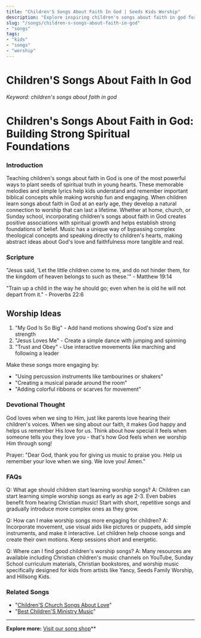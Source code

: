 ```yaml
---
title: "Children'S Songs About Faith In God | Seeds Kids Worship"
description: "Explore inspiring children's songs about faith in god for children's worship and faith development. Biblical music resources for families and ministry."
slug: "/songs/children-s-songs-about-faith-in-god"
- "songs"
tags:
- "kids"
- "songs"
- "worship"
---
```


# Children'S Songs About Faith In God

_Keyword: children's songs about faith in god_

# Children's Songs About Faith in God: Building Strong Spiritual Foundations

### Introduction
Teaching children's songs about faith in God is one of the most powerful ways to plant seeds of spiritual truth in young hearts. These memorable melodies and simple lyrics help kids understand and remember important biblical concepts while making worship fun and engaging. When children learn songs about faith in God at an early age, they develop a natural connection to worship that can last a lifetime. Whether at home, church, or Sunday school, incorporating children's songs about faith in God creates positive associations with spiritual growth and helps establish strong foundations of belief. Music has a unique way of bypassing complex theological concepts and speaking directly to children's hearts, making abstract ideas about God's love and faithfulness more tangible and real.

### Scripture
"Jesus said, 'Let the little children come to me, and do not hinder them, for the kingdom of heaven belongs to such as these.'" - Matthew 19:14

"Train up a child in the way he should go; even when he is old he will not depart from it." - Proverbs 22:6

## Worship Ideas
1. "My God Is So Big" - Add hand motions showing God's size and strength
2. "Jesus Loves Me" - Create a simple dance with jumping and spinning
3. "Trust and Obey" - Use interactive movements like marching and following a leader

Make these songs more engaging by:
- "Using percussion instruments like tambourines or shakers"
- "Creating a musical parade around the room"
- "Adding colorful ribbons or scarves for movement"

### Devotional Thought
God loves when we sing to Him, just like parents love hearing their children's voices. When we sing about our faith, it makes God happy and helps us remember His love for us. Think about how special it feels when someone tells you they love you - that's how God feels when we worship Him through song!

Prayer: "Dear God, thank you for giving us music to praise you. Help us remember your love when we sing. We love you! Amen."

### FAQs

Q: What age should children start learning worship songs?
A: Children can start learning simple worship songs as early as age 2-3. Even babies benefit from hearing Christian music! Start with short, repetitive songs and gradually introduce more complex ones as they grow.

Q: How can I make worship songs more engaging for children?
A: Incorporate movement, use visual aids like pictures or puppets, add simple instruments, and make it interactive. Let children help choose songs and create their own motions. Keep sessions short and energetic.

Q: Where can I find good children's worship songs?
A: Many resources are available including Christian children's music channels on YouTube, Sunday School curriculum materials, Christian bookstores, and worship music specifically designed for kids from artists like Yancy, Seeds Family Worship, and Hillsong Kids.

### Related Songs

- "[Children'S Church Songs About Love](/songs/children-s-church-songs-about-love/)"
- "[Best Children'S Ministry Music](/songs/best-children-s-ministry-music/)"

---

**Explore more:** [Visit our song shop](https://seedskidsworship.com/shop)**

<!-- Schema Markup -->
<script type="application/ld+json">
{
  "@context": "https://schema.org",
  "@type": "MusicRecording",
  "name": "Children'S Songs About Faith In God",
  "byArtist": {
    "@type": "MusicGroup",
    "name": "Seeds Kids Worship"
  },
  "isFamilyFriendly": true,
  "url": "https://seedskidsworship.com/songs/children-s-songs-about-faith-in-god/"
}
</script>